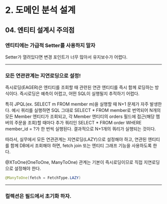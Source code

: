 # 2. 도메인 분석 설계
## 04. 엔티티 설계시 주의점
### 엔티티에는 가급적 Setter를 사용하지 말자
Setter가 열려있다면 변경 포인트가 너무 많아서 유지보수가 어렵다.

***
### 모든 연관관계는 지연로딩으로 설정!
즉시로딩(EAGER)은 엔티티를 조회할 때 관련된 연관 엔티티를 즉시 함께 로딩하는 방식이다.
즉시로딩은 예측이 어렵고, 어떤 SQL이 실행될지 추적하기 어렵다. 

특히 JPQL(ex. SELECT m FROM member m)을 실행할 때 N+1 문제가 자주 발생한다.
예시 쿼리를 실행하면 SQL 그대로 SELECT * FROM member로 번역되어 N개의 모든 Member 엔티티가 조회되고,
각 Member 엔티티의 orders 필드에 접근(해당 멤버의 주문을 조회)할 때마다 추가 쿼리인 SELECT * FROM order WHERE member_id = ?가 
한 번씩 실행된다. 결과적으로 N+1개의 쿼리가 실행되는 것이다.

따라서, 실무에서 모든 연관관계는 지연로딩(LAZY)으로 설정해야 하고, 
연관된 엔티티를 함께 DB에서 조회해야 하면, fetch join 또는 엔티티 그래프 기능을 사용하도록 한다.

@XToOne(OneToOne, ManyToOne) 관계는 기본이 즉시로딩이므로 직접 지연로딩으로 설정해야 한다.
```java
@ManyToOne(fetch = FetchType.LAZY)
```

***
### 컬렉션은 필드에서 초기화 하자.
